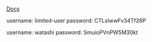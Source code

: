 [Docs](https://ranchermanager.docs.rancher.com/how-to-guides/new-user-guides/authentication-permissions-and-global-configuration/manage-role-based-access-control-rbac/global-permissions)

username: limited-user
password: CTLslwwFv34Tf26P


username: watashi
password: SmuioPVnPW5M30kt